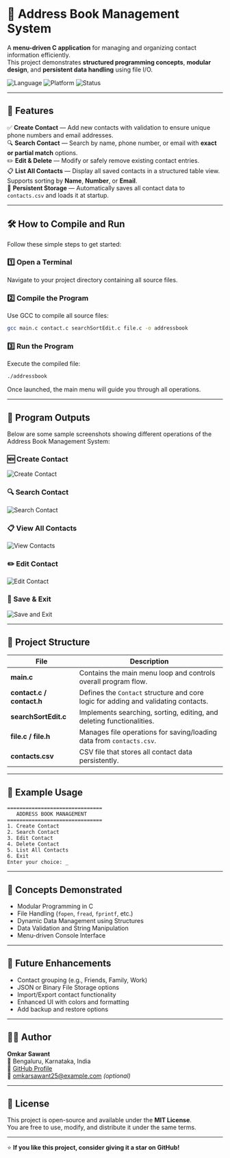 # 📘 Address Book Management System

A **menu-driven C application** for managing and organizing contact information efficiently.  
This project demonstrates **structured programming concepts**, **modular design**, and **persistent data handling** using file I/O.

![Language](https://img.shields.io/badge/C-Programming-blue?logo=c)
![Platform](https://img.shields.io/badge/Platform-Linux%20%7C%20Windows-red?logo=linux)
![Status](https://img.shields.io/badge/Status-Stable-success)

---

## 🚀 Features

✅ **Create Contact** — Add new contacts with validation to ensure unique phone numbers and email addresses.  
🔍 **Search Contact** — Search by name, phone number, or email with **exact or partial match** options.  
✏️ **Edit & Delete** — Modify or safely remove existing contact entries.  
📋 **List All Contacts** — Display all saved contacts in a structured table view. Supports sorting by **Name**, **Number**, or **Email**.  
💾 **Persistent Storage** — Automatically saves all contact data to `contacts.csv` and loads it at startup.  

---

## 🛠️ How to Compile and Run

Follow these simple steps to get started:

### 1️⃣ Open a Terminal
Navigate to your project directory containing all source files.

### 2️⃣ Compile the Program
Use GCC to compile all source files:

```bash
gcc main.c contact.c searchSortEdit.c file.c -o addressbook
```

### 3️⃣ Run the Program
Execute the compiled file:

```bash
./addressbook
```

Once launched, the main menu will guide you through all operations.

---

## 📸 Program Outputs

Below are some sample screenshots showing different operations of the Address Book Management System:

### 🆕 Create Contact
![Create Contact](Outputs/CreateContact.png)

### 🔍 Search Contact
![Search Contact](Outputs/SearchContact.png)

### 📋 View All Contacts
![View Contacts](Outputs/ViewContact.png)

### ✏️ Edit Contact
![Edit Contact](Outputs/EditContact.png)

### 💾 Save & Exit
![Save and Exit](Outputs/Save&Exit.png)


---

## 📂 Project Structure

| File | Description |
|------|--------------|
| **main.c** | Contains the main menu loop and controls overall program flow. |
| **contact.c / contact.h** | Defines the `Contact` structure and core logic for adding and validating contacts. |
| **searchSortEdit.c** | Implements searching, sorting, editing, and deleting functionalities. |
| **file.c / file.h** | Manages file operations for saving/loading data from `contacts.csv`. |
| **contacts.csv** | CSV file that stores all contact data persistently. |

---

## 🧱 Example Usage

```text
===============================
   ADDRESS BOOK MANAGEMENT
===============================
1. Create Contact
2. Search Contact
3. Edit Contact
4. Delete Contact
5. List All Contacts
6. Exit
Enter your choice: _
```

---

## 🧩 Concepts Demonstrated

- Modular Programming in C  
- File Handling (`fopen`, `fread`, `fprintf`, etc.)  
- Dynamic Data Management using Structures  
- Data Validation and String Manipulation  
- Menu-driven Console Interface  

---

## 🔮 Future Enhancements

- Contact grouping (e.g., Friends, Family, Work)  
- JSON or Binary File Storage options  
- Import/Export contact functionality  
- Enhanced UI with colors and formatting  
- Add backup and restore options  

---

## 👨‍💻 Author

**Omkar Sawant**  
📍 Bengaluru, Karnataka, India  
💼 [GitHub Profile](https://github.com/OmkarSawant25)  
📧 omkarsawant25@example.com *(optional)*  

---

## 🪪 License

This project is open-source and available under the **MIT License**.  
You are free to use, modify, and distribute it under the same terms.

---

⭐ **If you like this project, consider giving it a star on GitHub!**
